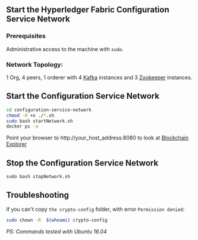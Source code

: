 ## Start the Hyperledger Fabric Configuration Service Network
### Prerequisites
Administrative access to the machine with `sudo`.
### Network Topology:
1 Org, 4 peers, 1 orderer with 4 [Kafka](https://kafka.apache.org/) instances and 3 [Zookeeper](https://zookeeper.apache.org/) instances.
## Start the Configuration Service Network
```bash
cd configuration-service-network
chmod -R +x ./*.sh
sudo bash startNetwork.sh
docker ps -a
```
Point your browser to http://your_host_address:8080 to look at [Blockchain Explorer](https://github.com/hyperledger/blockchain-explorer)

## Stop the Configuration Service Network
`sudo bash stopNetwork.sh`


## Troubleshooting
If you can't copy `the crypto-config` folder, with error `Permission denied`:
```bash
sudo chown -R  $(whoami) crypto-config
```

*PS: Commands tested with Ubuntu 16.04*
